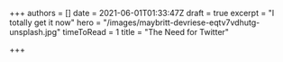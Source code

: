 +++
authors = []
date = 2021-06-01T01:33:47Z
draft = true
excerpt = "I totally get it now"
hero = "/images/maybritt-devriese-eqtv7vdhutg-unsplash.jpg"
timeToRead = 1
title = "The Need for Twitter"

+++
